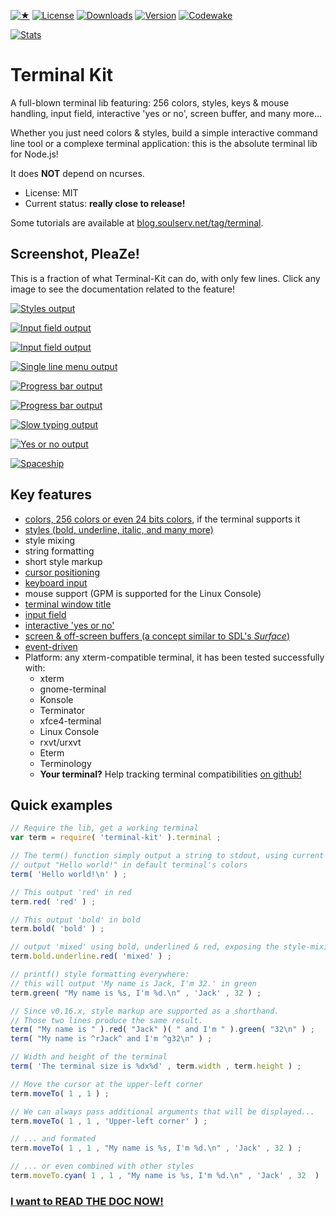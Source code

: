 
[![★](https://img.shields.io/github/stars/cronvel/terminal-kit.svg?label=❤)](https://github.com/cronvel/terminal-kit/stargazers)
[![License](https://img.shields.io/github/license/cronvel/terminal-kit.svg)](https://github.com/cronvel/terminal-kit)
[![Downloads](https://img.shields.io/npm/dm/terminal-kit.svg)](https://www.npmjs.com/package/terminal-kit)
[![Version](https://img.shields.io/npm/v/terminal-kit.svg)](https://www.npmjs.com/package/terminal-kit)
[![Codewake](https://www.codewake.com/badges/ask_question.svg)](https://www.codewake.com/p/terminal-kit)

[![Stats](https://nodei.co/npm/terminal-kit.png?downloads=true&downloadRank=true&stars=true)](https://www.npmjs.com/package/terminal-kit)



# Terminal Kit

A full-blown terminal lib featuring: 256 colors, styles, keys & mouse handling, input field, interactive 'yes or no', 
screen buffer, and many more...

Whether you just need colors & styles, build a simple interactive command line tool or a complexe terminal application:
this is the absolute terminal lib for Node.js!

It does **NOT** depend on ncurses.

* License: MIT
* Current status: **really close to release!**

Some tutorials are available at [blog.soulserv.net/tag/terminal](http://blog.soulserv.net/tag/terminal/).



## Screenshot, PleaZe!

This is a fraction of what Terminal-Kit can do, with only few lines.
Click any image to see the documentation related to the feature!

[![Styles output](https://raw.githubusercontent.com/cronvel/terminal-kit/master/sample/style-doc1.png)](doc/low-level.md)

[![Input field output](https://raw.githubusercontent.com/cronvel/terminal-kit/master/sample/input-field-doc1.gif)](doc/high-level.md#ref.inputField)

[![Input field output](https://raw.githubusercontent.com/cronvel/terminal-kit/master/sample/input-field-doc2.gif)](doc/high-level.md#ref.inputField)

[![Single line menu output](https://raw.githubusercontent.com/cronvel/terminal-kit/master/sample/single-line-menu-doc1.gif)](doc/high-level.md#ref.singleLineMenu)

[![Progress bar output](https://raw.githubusercontent.com/cronvel/terminal-kit/master/sample/progress-bar-doc1.gif)](doc/high-level.md#ref.progressBar)

[![Progress bar output](https://raw.githubusercontent.com/cronvel/terminal-kit/master/sample/progress-bar-doc2.gif)](doc/high-level.md#ref.progressBar)

[![Slow typing output](https://raw.githubusercontent.com/cronvel/terminal-kit/master/sample/slow-typing-doc1.gif)](doc/high-level.md#ref.slowTyping)

[![Yes or no output](https://raw.githubusercontent.com/cronvel/terminal-kit/master/sample/yes-no-doc1.gif)](doc/high-level.md#ref.yesOrNo)

[![Spaceship](https://raw.githubusercontent.com/cronvel/terminal-kit/master/demo/record.gif)](doc/screenbuffer.md)



## Key features

* [colors, 256 colors or even 24 bits colors](doc/low-level.md#ref.colors), if the terminal supports it
* [styles (bold, underline, italic, and many more)](doc/low-level.md#ref.styles)
* style mixing
* string formatting
* short style markup
* [cursor positioning](doc/low-level.md#ref.movingCursor)
* [keyboard input](doc/high-level.md#ref.grabInput)
* mouse support (GPM is supported for the Linux Console)
* [terminal window title](doc/low-level.md#ref.misc)
* [input field](doc/high-level.md#ref.inputField)
* [interactive 'yes or no'](doc/high-level.md#ref.yesOrNo)
* [screen & off-screen buffers (a concept similar to SDL's *Surface*)](doc/screenbuffer.md#top)
* [event-driven](doc/events.md#top)
* Platform: any xterm-compatible terminal, it has been tested successfully with:
	* xterm
	* gnome-terminal
	* Konsole
	* Terminator
	* xfce4-terminal
	* Linux Console
	* rxvt/urxvt
	* Eterm
	* Terminology
	* **Your terminal?** Help tracking terminal compatibilities [on github!](https://github.com/cronvel/terminal-kit/issues)



## Quick examples

```js
// Require the lib, get a working terminal
var term = require( 'terminal-kit' ).terminal ;

// The term() function simply output a string to stdout, using current style
// output "Hello world!" in default terminal's colors
term( 'Hello world!\n' ) ;

// This output 'red' in red
term.red( 'red' ) ;

// This output 'bold' in bold
term.bold( 'bold' ) ;

// output 'mixed' using bold, underlined & red, exposing the style-mixing syntax
term.bold.underline.red( 'mixed' ) ;

// printf() style formatting everywhere:
// this will output 'My name is Jack, I'm 32.' in green
term.green( "My name is %s, I'm %d.\n" , 'Jack' , 32 ) ;

// Since v0.16.x, style markup are supported as a shorthand.
// Those two lines produce the same result.
term( "My name is " ).red( "Jack" )( " and I'm " ).green( "32\n" ) ;
term( "My name is ^rJack^ and I'm ^g32\n" ) ;

// Width and height of the terminal
term( 'The terminal size is %dx%d' , term.width , term.height ) ;

// Move the cursor at the upper-left corner
term.moveTo( 1 , 1 ) ;

// We can always pass additional arguments that will be displayed...
term.moveTo( 1 , 1 , 'Upper-left corner' ) ;

// ... and formated
term.moveTo( 1 , 1 , "My name is %s, I'm %d.\n" , 'Jack' , 32 ) ;

// ... or even combined with other styles
term.moveTo.cyan( 1 , 1 , "My name is %s, I'm %d.\n" , 'Jack' , 32  ) ;
```


### [I want to READ THE DOC NOW!](doc/documentation.md#ref.TOC)


